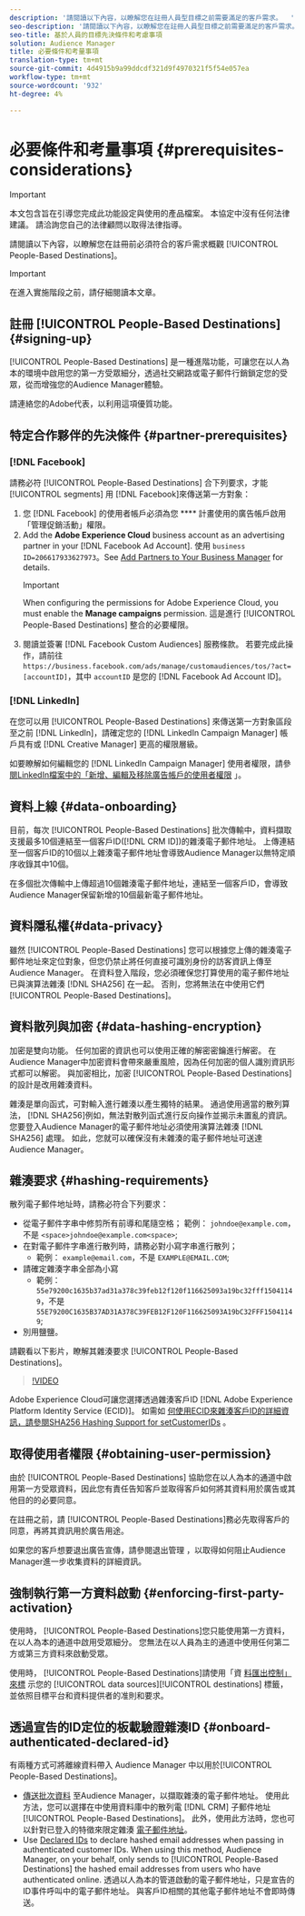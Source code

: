 ```yaml
---
description: '請閱讀以下內容，以瞭解您在註冊人員型目標之前需要滿足的客戶需求。  '
seo-description: '請閱讀以下內容，以瞭解您在註冊人員型目標之前需要滿足的客戶需求。  '
seo-title: 基於人員的目標先決條件和考慮事項
solution: Audience Manager
title: 必要條件和考量事項
translation-type: tm+mt
source-git-commit: 4d4915b9a99ddcdf321d9f4970321f5f54e057ea
workflow-type: tm+mt
source-wordcount: '932'
ht-degree: 4%

---
```



# 必要條件和考量事項 {#prerequisites-considerations}

>[!IMPORTANT]
>本文包含旨在引導您完成此功能設定與使用的產品檔案。 本協定中沒有任何法律建議。 請洽詢您自己的法律顧問以取得法律指導。

請閱讀以下內容，以瞭解您在註冊前必須符合的客戶需求概觀 [!UICONTROL People-Based Destinations]。

>[!IMPORTANT]
> 在進入實施階段之前，請仔細閱讀本文章。

## 註冊 [!UICONTROL People-Based Destinations] {#signing-up}

[!UICONTROL People-Based Destinations] 是一種進階功能，可讓您在以人為本的環境中啟用您的第一方受眾細分，透過社交網路或電子郵件行銷鎖定您的受眾，從而增強您的Audience Manager體驗。

請連絡您的Adobe代表，以利用這項優質功能。

## 特定合作夥伴的先決條件 {#partner-prerequisites}

### [!DNL Facebook]

請務必符 [!UICONTROL People-Based Destinations] 合下列要求，才能 [!UICONTROL segments] 用 [!DNL Facebook]來傳送第一方對象：

1. 您 [!DNL Facebook] 的使用者帳戶必須為您 **** 計畫使用的廣告帳戶啟用「管理促銷活動」權限。
2. Add the **Adobe Experience Cloud** business account as an advertising partner in your [!DNL Facebook Ad Account]. 使用 `business ID=206617933627973`。See [Add Partners to Your Business Manager](https://www.facebook.com/business/help/1717412048538897) for details.
   >[!IMPORTANT]
   > When configuring the permissions for Adobe Experience Cloud, you must enable the **Manage campaigns** permission. 這是進行 [!UICONTROL People-Based Destinations] 整合的必要權限。
3. 閱讀並簽署 [!DNL Facebook Custom Audiences] 服務條款。 若要完成此操作，請前往 `https://business.facebook.com/ads/manage/customaudiences/tos/?act=[accountID]`，其中 `accountID` 是您的 [!DNL Facebook Ad Account ID]。

### [!DNL LinkedIn]

在您可以用 [!UICONTROL People-Based Destinations] 來傳送第一方對象區段至之前 [!DNL LinkedIn]，請確定您的 [!DNL LinkedIn Campaign Manager] 帳戶具有或 [!DNL Creative Manager] 更高的權限層級。

如要瞭解如何編輯您的 [!DNL LinkedIn Campaign Manager] 使用者權限，請參 [閱LinkedIn檔案中的「新增、編輯及移除廣告帳戶的使用者權限](https://www.linkedin.com/help/lms/answer/5753) 」。

## 資料上線 {#data-onboarding}

目前，每次 [!UICONTROL People-Based Destinations] 批次傳輸中，資料擷取支援最多10個連結至一個客戶ID([!DNL CRM ID])的雜湊電子郵件地址。 上傳連結至一個客戶ID的10個以上雜湊電子郵件地址會導致Audience Manager以無特定順序收錄其中10個。

在多個批次傳輸中上傳超過10個雜湊電子郵件地址，連結至一個客戶ID，會導致Audience Manager保留新增的10個最新電子郵件地址。

## 資料隱私權{#data-privacy}

雖然 [!UICONTROL People-Based Destinations] 您可以根據您上傳的雜湊電子郵件地址來定位對象，但您仍禁止將任何直接可識別身份的訪客資訊上傳至Audience Manager。 在資料登入階段，您必須確保您打算使用的電子郵件地址已與演算法雜湊 [!DNL SHA256] 在一起。 否則，您將無法在中使用它們 [!UICONTROL People-Based Destinations]。

## 資料散列與加密 {#data-hashing-encryption}

加密是雙向功能。 任何加密的資訊也可以使用正確的解密密鑰進行解密。 在Audience Manager中加密資料會帶來嚴重風險，因為任何加密的個人識別資訊形式都可以解密。 與加密相比，加密 [!UICONTROL People-Based Destinations] 的設計是改用雜湊資料。

雜湊是單向函式，可對輸入進行雜湊以產生獨特的結果。 通過使用適當的散列算法， [!DNL SHA256]例如，無法對散列函式進行反向操作並揭示未置亂的資訊。 您要登入Audience Manager的電子郵件地址必須使用演算法雜湊 [!DNL SHA256] 處理。 如此，您就可以確保沒有未雜湊的電子郵件地址可送達Audience Manager。

## 雜湊要求 {#hashing-requirements}

散列電子郵件地址時，請務必符合下列要求：

* 從電子郵件字串中修剪所有前導和尾隨空格； 範例： `johndoe@example.com`，不是 `<space>johndoe@example.com<space>`;
* 在對電子郵件字串進行散列時，請務必對小寫字串進行散列；
   * 範例： `example@email.com`，不是 `EXAMPLE@EMAIL.COM`;
* 請確定雜湊字串全部為小寫
   * 範例： `55e79200c1635b37ad31a378c39feb12f120f116625093a19bc32fff15041149`，不是 `55E79200C1635B37AD31A378C39FEB12F120F116625093A19bC32FFF15041149`;
* 別用鹽鹽。

請觀看以下影片，瞭解其雜湊要求 [!UICONTROL People-Based Destinations]。

>[!VIDEO](https://video.tv.adobe.com/v/29003/)

Adobe Experience Cloud可讓您選擇透過雜湊客戶ID [!DNL Adobe Experience Platform Identity Service (ECID)]。 如需如 [何使用ECID來雜湊客戶ID的詳細資訊，請參閱SHA256 Hashing Support for setCustomerIDs](https://docs.adobe.com/content/help/en/id-service/using/reference/hashing-support.html) 。

## 取得使用者權限 {#obtaining-user-permission}

由於 [!UICONTROL People-Based Destinations] 協助您在以人為本的通道中啟用第一方受眾資料，因此您有責任告知客戶並取得客戶如何將其資料用於廣告或其他目的的必要同意。

在註冊之前，請 [!UICONTROL People-Based Destinations]務必先取得客戶的同意，再將其資訊用於廣告用途。

如果您的客戶想要退出廣告宣傳，請參閱退出管理 [](../../overview/data-security-and-privacy/data-privacy-requests.md) ，以取得如何阻止Audience Manager進一步收集資料的詳細資訊。

## 強制執行第一方資料啟動 {#enforcing-first-party-activation}

使用時， [!UICONTROL People-Based Destinations]您只能使用第一方資料，在以人為本的通道中啟用受眾細分。 您無法在以人員為主的通道中使用任何第二方或第三方資料來啟動受眾。

使用時， [!UICONTROL People-Based Destinations]請使用「資 [料匯出控制」來標](../data-export-controls.md) 示您的 [!UICONTROL data sources][!UICONTROL destinations] 標籤，並依照目標平台和資料提供者的准則和要求。

## 透過宣告的ID定位的板載驗證雜湊ID {#onboard-authenticated-declared-id}

有兩種方式可將離線資料帶入 Audience Manager 中以用於[!UICONTROL People-Based Destinations]。

* [傳送批次資料](../../integration/sending-audience-data/batch-data-transfer-explained/batch-data-transfer-overview.md) 至Audience Manager，以擷取雜湊的電子郵件地址。 使用此方法，您可以選擇在中使用資料庫中的散列電 [!DNL CRM] 子郵件地址 [!UICONTROL People-Based Destinations]。 此外，使用此方法時，您也可以針對已登入的特徵來限定雜湊 [電子郵件地址](../traits/trait-and-segment-qualification-reference.md)。
* Use [Declared IDs](../declared-ids.md) to declare hashed email addresses when passing in authenticated customer IDs. When using this method, Audience Manager, on your behalf, only sends to [!UICONTROL People-Based Destinations] the hashed email addresses from users who have authenticated online. 透過以人為本的管道啟動的電子郵件地址，只是宣告的ID事件呼叫中的電子郵件地址。 與客戶ID相關的其他電子郵件地址不會即時傳送。
